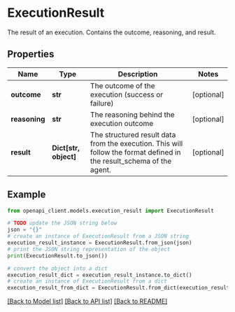 # ExecutionResult

The result of an execution. Contains the outcome, reasoning, and result.

## Properties

Name | Type | Description | Notes
------------ | ------------- | ------------- | -------------
**outcome** | **str** | The outcome of the execution (success or failure) | [optional] 
**reasoning** | **str** | The reasoning behind the execution outcome | [optional] 
**result** | **Dict[str, object]** | The structured result data from the execution. This will follow the format defined in the result_schema of the agent. | [optional] 

## Example

```python
from openapi_client.models.execution_result import ExecutionResult

# TODO update the JSON string below
json = "{}"
# create an instance of ExecutionResult from a JSON string
execution_result_instance = ExecutionResult.from_json(json)
# print the JSON string representation of the object
print(ExecutionResult.to_json())

# convert the object into a dict
execution_result_dict = execution_result_instance.to_dict()
# create an instance of ExecutionResult from a dict
execution_result_from_dict = ExecutionResult.from_dict(execution_result_dict)
```
[[Back to Model list]](../README.md#documentation-for-models) [[Back to API list]](../README.md#documentation-for-api-endpoints) [[Back to README]](../README.md)


